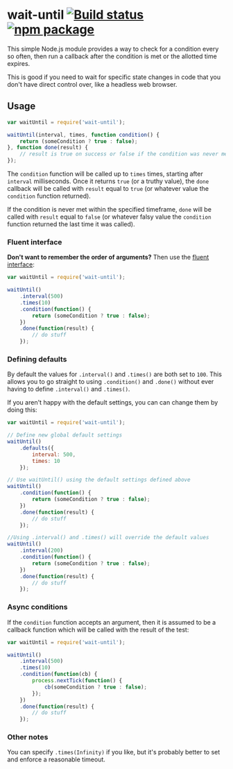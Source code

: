 # wait-until [![Build status](https://img.shields.io/travis/nylen/wait-until.svg?style=flat)](https://travis-ci.org/nylen/wait-until) [![npm package](http://img.shields.io/npm/v/wait-until.svg?style=flat)](https://www.npmjs.org/package/wait-until)

This simple Node.js module provides a way to check for a condition every so
often, then run a callback after the condition is met or the allotted time
expires.

This is good if you need to wait for specific state changes in code that you
don't have direct control over, like a headless web browser.

## Usage

```js
var waitUntil = require('wait-until');

waitUntil(interval, times, function condition() {
    return (someCondition ? true : false);
}, function done(result) {
    // result is true on success or false if the condition was never met
});
```

The `condition` function will be called up to `times` times, starting after
`interval` milliseconds.  Once it returns `true` (or a truthy value), the
`done` callback will be called with `result` equal to `true` (or whatever value
the `condition` function returned).

If the condition is never met within the specified timeframe, `done` will be
called with `result` equal to `false` (or whatever falsy value the `condition`
function returned the last time it was called).

### Fluent interface

**Don't want to remember the order of arguments?**  Then use the
[fluent interface](https://en.wikipedia.org/wiki/Fluent_interface):

```js
var waitUntil = require('wait-until');

waitUntil()
    .interval(500)
    .times(10)
    .condition(function() {
        return (someCondition ? true : false);
    })
    .done(function(result) {
        // do stuff
    });
```

### Defining defaults

By default the values for `.interval()` and `.times()` are both set to `100`. This allows you to go straight to using `.condition()` and `.done()` without ever having to define `.interval()` and `.times()`.

If you aren't happy with the default settings, you can can change them by doing this:

```js
var waitUntil = require('wait-until');

// Define new global default settings
waitUntil()
    .defaults({
        interval: 500,
        times: 10
    });

// Use waitUntil() using the default settings defined above
waitUntil()
    .condition(function() {
        return (someCondition ? true : false);
    })
    .done(function(result) {
        // do stuff
    });

//Using .interval() and .times() will override the default values
waitUntil()
    .interval(200)
    .condition(function() {
        return (someCondition ? true : false);
    })
    .done(function(result) {
        // do stuff
    });
```

### Async conditions

If the `condition` function accepts an argument, then it is assumed to be a
callback function which will be called with the result of the test:

```js
var waitUntil = require('wait-until');

waitUntil()
    .interval(500)
    .times(10)
    .condition(function(cb) {
        process.nextTick(function() {
            cb(someCondition ? true : false);
        });
    })
    .done(function(result) {
        // do stuff
    });
```

### Other notes

You can specify `.times(Infinity)` if you like, but it's probably better to set
and enforce a reasonable timeout.
